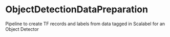 # ObjectDetectionDataPreparation
Pipeline to create TF records and labels from data tagged in Scalabel for an Object Detector
